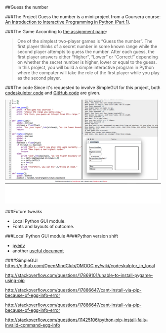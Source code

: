 ##Guess the number

###The Project
Guess the number is a mini-project from a Coursera course: [An Introduction  to Interactive Programming in Python (Part 1)](https://class.coursera.org/interactivepython1-002). 


###The Game
According to [the assignment page](https://class.coursera.org/interactivepython1-002/human_grading/view/courses/974633/assessments/29/submissions):

> One of the simplest two-player games is “Guess the number”. The first player thinks of a secret number in some known range while the second player attempts to guess the number. After each guess, the first player answers either “Higher”, “Lower” or “Correct!” depending on whether the secret number is higher, lower or equal to the guess. In this project, you will build a simple interactive program in Python where the computer will take the role of the first player while you play as the second player.


###The code
Since it's requested to involve SimpleGUI for this project, both [codeskulptor code](http://www.codeskulptor.org/#user39_EcWw8kBKIX_1.py) and [GitHub code](https://github.com/yzha3917/omooc.py/blob/master/guess_the_number.py) are given. 

![codeskulptor code](https://github.com/yzha3917/pythoncamp0/blob/master/source/Week_2/Guess.png?raw=true)



###Future tweaks
* Local Python GUI module.
* Fonts and layouts of outcome.


###Local Python GUI module
####Python version shift
* [pyenv](https://github.com/yyuu/pyenv)    
* another [useful document](http://amaral-lab.org/resources/guides/pyenv-tutorial)

####SimpleGUI
https://github.com/OpenMindClub/OMOOC.py/wiki/codeskulptor_in_local

http://stackoverflow.com/questions/17869101/unable-to-install-pygame-using-pip

http://stackoverflow.com/questions/17886647/cant-install-via-pip-because-of-egg-info-error

http://stackoverflow.com/questions/17886647/cant-install-via-pip-because-of-egg-info-error

http://stackoverflow.com/questions/11425106/python-pip-install-fails-invalid-command-egg-info






